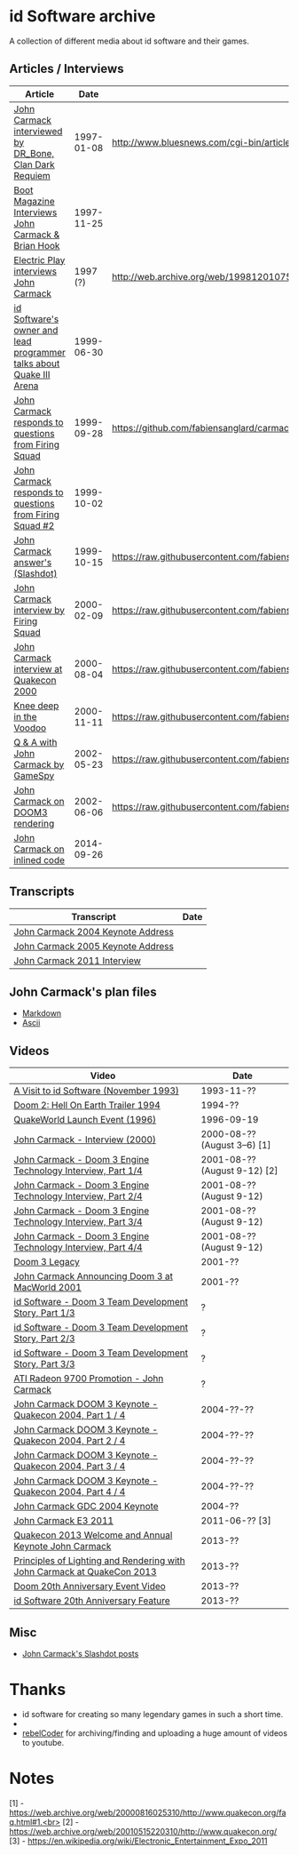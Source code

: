# id Software archive
A collection of different media about id software and their games.

## Articles / Interviews
| Article | Date | Source / Mirror
| --- | --- | --- |
| [John Carmack interviewed by DR_Bone, Clan Dark Requiem](https://www.bluesnews.com/a/11) | 1997-01-08 | http://www.bluesnews.com/cgi-bin/articles.pl?show=11
| [Boot Magazine Interviews John Carmack & Brian Hook](https://web.archive.org/web/19980130151941/http://www.bootnet.com/youaskedforit/lip_16_outtakes/lip_16_all.html) | 1997-11-25
| [Electric Play interviews John Carmack](http://web.archive.org/web/19981201075539/http://www.elecplay.com/feature/quake/carmack.shtml) | 1997 (?) | http://web.archive.org/web/19981201075539/http://www.elecplay.com/feature/quake/carmack.shtml
| [id Software's owner and lead programmer talks about Quake III Arena](https://web.archive.org/web/20030515172424/http://www.cdmag.com/articles/021/004/jc_interview.html) | 1999-06-30 |
| [John Carmack responds to questions from Firing Squad](https://www.quakehaus.com/news/7368/chat-mit-john-carmack/) | 1999-09-28 | https://github.com/fabiensanglard/carmack/blob/master/interview_files/johnc_interview_19990928_00.txt
| [John Carmack responds to questions from Firing Squad #2](https://raw.githubusercontent.com/fabiensanglard/carmack/master/interview_files/johnc_interview_19991002_00.txt) | 1999-10-02
| [John Carmack answer's (Slashdot)](https://games.slashdot.org/story/99/10/15/1012230/john-carmack-answers) | 1999-10-15 | https://raw.githubusercontent.com/fabiensanglard/carmack/master/interview_files/johnc_interview_19991015_00.txt
| [John Carmack interview by Firing Squad](https://web.archive.org/web/20060107125402/http://www.firingsquad.com/features/carmack/) | 2000-02-09 | https://raw.githubusercontent.com/fabiensanglard/carmack/master/interview_files/johnc_interview_20000209_00.txt
| [John Carmack interview at Quakecon 2000](https://web.archive.org/web/20000815070142/http://www.stomped.com/published/jcal9654375651.html) | 2000-08-04 | https://raw.githubusercontent.com/fabiensanglard/carmack/master/interview_files/johnc_interview_20000804_00.txt
| [Knee deep in the Voodoo](https://web.archive.org/web/20010624154450/http://www.voodooextreme.com/games/interviews/carmack/) | 2000-11-11 | https://raw.githubusercontent.com/fabiensanglard/carmack/master/interview_files/johnc_interview_20000918_00.txt
| [Q & A with John Carmack by GameSpy](https://web.archive.org/web/20040806072222/http://archive.gamespy.com/e32002/pc/carmack/) | 2002-05-23 | https://raw.githubusercontent.com/fabiensanglard/carmack/master/interview_files/johnc_interview_20020523_00.txt
| [John Carmack on DOOM3 rendering](https://web.archive.org/web/20020623092357/http://www.beyond3d.com/interviews/carmackdoom3/) | 2002-06-06 | https://raw.githubusercontent.com/fabiensanglard/carmack/master/interview_files/johnc_interview_20020606_00.txt
| [John Carmack on inlined code](http://number-none.com/blow/blog/programming/2014/09/26/carmack-on-inlined-code.html) | 2014-09-26

## Transcripts
| Transcript | Date
| --- | --- | 
| [John Carmack 2004 Keynote Address](https://github.com/fabiensanglard/carmack/blob/master/files/John_Carmack_-_Quakecon_2004_Keynote_Address.txt) |
| [John Carmack 2005 Keynote Address](https://github.com/fabiensanglard/carmack/blob/master/files/John_Carmack_-_Quakecon_2005_Keynote_Address.txt) |
| [John Carmack 2011 Interview](https://github.com/fabiensanglard/carmack/blob/master/files/John_Carmack_-_Quakecon_2011_Interview_by_pcper.com.txt) |

## John Carmack's plan files
- [Markdown](https://github.com/oliverbenns/john-carmack-plan/tree/master/archive)
- [Ascii](https://github.com/fabiensanglard/carmack/tree/master/plan_files)

## Videos
| Video | Date   |
| -------------  | ------------- |
| [A Visit to id Software (November 1993)](https://vimeo.com/4022128) | 1993-11-??
| [Doom 2: Hell On Earth Trailer 1994](https://www.youtube.com/watch?v=p-KIS4Sk76c) | 1994-??
| [QuakeWorld Launch Event (1996)](https://www.youtube.com/watch?v=LXw6BkZ-gdY)  | 1996-09-19
| [John Carmack - Interview (2000)](https://www.youtube.com/watch?v=SzWQUlbMhwA) | 2000-08-?? (August 3–6) [1]
| [John Carmack - Doom 3 Engine Technology Interview, Part 1/4](https://www.youtube.com/watch?v=sWRctnQU2F4) | 2001-08-?? (August 9-12) [2]
| [John Carmack - Doom 3 Engine Technology Interview, Part 2/4](https://www.youtube.com/watch?v=7YV-RMG_NLM) | 2001-08-?? (August 9-12)
| [John Carmack - Doom 3 Engine Technology Interview, Part 3/4](https://www.youtube.com/watch?v=10fP1j7429g) | 2001-08-?? (August 9-12)
| [John Carmack - Doom 3 Engine Technology Interview, Part 4/4](https://www.youtube.com/watch?v=o5PWHZpxkx4) | 2001-08-?? (August 9-12)
| [Doom 3 Legacy](https://www.youtube.com/watch?v=rxdA1nED63k) | 2001-??
| [John Carmack Announcing Doom 3 at MacWorld 2001](https://www.youtube.com/watch?v=Qj3dPyk7hPI) | 2001-??
| [id Software - Doom 3 Team Development Story, Part 1/3](https://www.youtube.com/watch?v=X8xvTJ6msqY) | ?
| [id Software - Doom 3 Team Development Story, Part 2/3](https://www.youtube.com/watch?v=jH4DVCNWmMU) | ?
| [id Software - Doom 3 Team Development Story, Part 3/3](https://www.youtube.com/watch?v=bMw24I_D9cY) | ?
| [ATI Radeon 9700 Promotion - John Carmack](https://www.youtube.com/watch?v=fU3RLKuVOic&t=2m10s) | ?
| [John Carmack DOOM 3 Keynote - Quakecon 2004, Part 1 / 4](https://www.youtube.com/watch?v=drYVU3gekFI) | 2004-??-??
| [John Carmack DOOM 3 Keynote - Quakecon 2004, Part 2 / 4](https://www.youtube.com/watch?v=nXBDD6TT8Uw) | 2004-??-??
| [John Carmack DOOM 3 Keynote - Quakecon 2004, Part 3 / 4](https://www.youtube.com/watch?v=fBndl74FBao) | 2004-??-??
| [John Carmack DOOM 3 Keynote - Quakecon 2004, Part 4 / 4](https://www.youtube.com/watch?v=315GBXAg5pI) | 2004-??-??
| [John Carmack GDC 2004 Keynote](https://www.youtube.com/watch?v=N0auhzHZe5k) | 2004-??
| [John Carmack E3 2011](https://www.youtube.com/watch?v=NxFdsEtr-TY) | 2011-06-?? [3]
| [Quakecon 2013 Welcome and Annual Keynote John Carmack](https://www.youtube.com/watch?v=gqhyet45p1s) | 2013-??
| [Principles of Lighting and Rendering with John Carmack at QuakeCon 2013](https://www.youtube.com/watch?v=IyUgHPs86XM) | 2013-??
| [Doom 20th Anniversary Event Video](https://www.youtube.com/watch?v=BdZ1SjcH5xA) | 2013-??
| [id Software 20th Anniversary Feature](https://www.youtube.com/watch?v=sh9GAviYRkc) | 2013-??
## Misc
- [John Carmack's Slashdot posts](https://github.com/fabiensanglard/carmack/tree/master/slash_files)

# Thanks
- id software for creating so many legendary games in such a short time.
- 
- [rebelCoder](https://www.youtube.com/user/JurisL85/videos) for archiving/finding and uploading a huge amount of videos to youtube.

# Notes
[1] - https://web.archive.org/web/20000816025310/http://www.quakecon.org/faq.html#1.<br>
[2] - https://web.archive.org/web/20010515220310/http://www.quakecon.org/<br>
[3] - https://en.wikipedia.org/wiki/Electronic_Entertainment_Expo_2011
